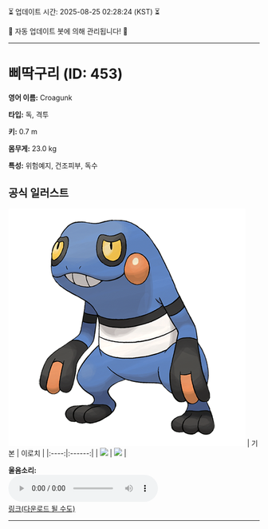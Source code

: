 
⏳ 업데이트 시간: 2025-08-25 02:28:24 (KST) ⏳

🤖 자동 업데이트 봇에 의해 관리됩니다! 🤖

---

# 삐딱구리 (ID: 453)
**영어 이름:** Croagunk

**타입:** 독, 격투

**키:** 0.7 m

**몸무게:** 23.0 kg

**특성:** 위험예지, 건조피부, 독수

## 공식 일러스트
![](https://raw.githubusercontent.com/PokeAPI/sprites/master/sprites/pokemon/other/official-artwork/453.png)
| 기본 | 이로치 |
|:----:|:------:|
| <img src="http://play.pokemonshowdown.com/sprites/ani/croagunk.gif" width="200"> | <img src="http://play.pokemonshowdown.com/sprites/ani-shiny/croagunk.gif" width="200"> |

**울음소리:**<br><audio controls src="https://raw.githubusercontent.com/PokeAPI/cries/main/cries/pokemon/latest/453.ogg"></audio><br> [링크(다운로드 될 수도)](https://raw.githubusercontent.com/PokeAPI/cries/main/cries/pokemon/latest/453.ogg)


---
